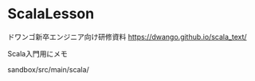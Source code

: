 # ScalaLesson

ドワンゴ新卒エンジニア向け研修資料
https://dwango.github.io/scala_text/

Scala入門用にメモ

sandbox/src/main/scala/
